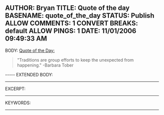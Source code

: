 AUTHOR: Bryan
TITLE: Quote of the day
BASENAME: quote_of_the_day
STATUS: Publish
ALLOW COMMENTS: 1
CONVERT BREAKS: __default__
ALLOW PINGS: 1
DATE: 11/01/2006 09:49:33 AM
-----
BODY:
<a title="Quote Details: Barbara Tober: Traditions are group efforts... - The Quotations Page" href="http://www.quotationspage.com/quote/27599.html">Quote of the Day:</a>

<blockquote>"Traditions are group efforts to keep the unexpected from happening."
    -Barbara Tober</blockquote>
-----
EXTENDED BODY:

-----
EXCERPT:

-----
KEYWORDS:

-----


